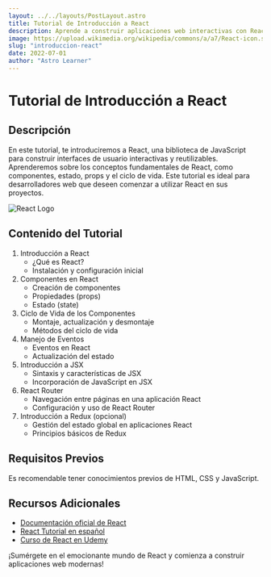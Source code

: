 ```yaml
---
layout: ../../layouts/PostLayout.astro
title: Tutorial de Introducción a React
description: Aprende a construir aplicaciones web interactivas con React.
image: https://upload.wikimedia.org/wikipedia/commons/a/a7/React-icon.svg
slug: "introduccion-react"
date: 2022-07-01
author: "Astro Learner"
---
```


# Tutorial de Introducción a React

## Descripción

En este tutorial, te introduciremos a React, una biblioteca de JavaScript para construir interfaces de usuario interactivas y reutilizables. Aprenderemos sobre los conceptos fundamentales de React, como componentes, estado, props y el ciclo de vida. Este tutorial es ideal para desarrolladores web que deseen comenzar a utilizar React en sus proyectos.

![React Logo](https://upload.wikimedia.org/wikipedia/commons/a/a7/React-icon.svg)

## Contenido del Tutorial

1. Introducción a React
   - ¿Qué es React?
   - Instalación y configuración inicial
2. Componentes en React
   - Creación de componentes
   - Propiedades (props)
   - Estado (state)
3. Ciclo de Vida de los Componentes
   - Montaje, actualización y desmontaje
   - Métodos del ciclo de vida
4. Manejo de Eventos
   - Eventos en React
   - Actualización del estado
5. Introducción a JSX
   - Sintaxis y características de JSX
   - Incorporación de JavaScript en JSX
6. React Router
   - Navegación entre páginas en una aplicación React
   - Configuración y uso de React Router
7. Introducción a Redux (opcional)
   - Gestión del estado global en aplicaciones React
   - Principios básicos de Redux

## Requisitos Previos

Es recomendable tener conocimientos previos de HTML, CSS y JavaScript.

## Recursos Adicionales

- [Documentación oficial de React](https://reactjs.org/docs/getting-started.html)
- [React Tutorial en español](https://es.reactjs.org/tutorial/tutorial.html)
- [Curso de React en Udemy](https://www.udemy.com/course/react-the-complete-guide-incl-redux/)

¡Sumérgete en el emocionante mundo de React y comienza a construir aplicaciones web modernas!
